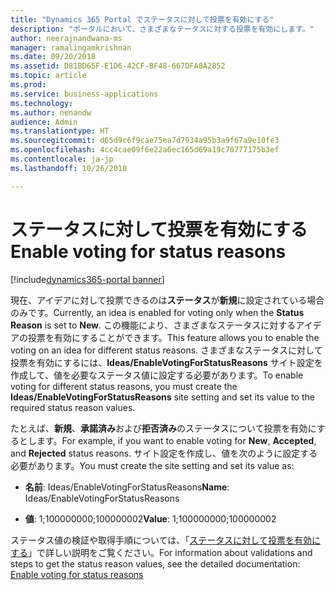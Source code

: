 ```yaml
---
title: "Dynamics 365 Portal でステータスに対して投票を有効にする"
description: "ポータルにおいて、さまざまなテータスに対する投票を有効にします。"
author: neerajnandwana-ms
manager: ramalingamkrishnan
ms.date: 09/20/2018
ms.assetid: D81BD65F-E1D6-42CF-BF48-667DFA8A2852
ms.topic: article
ms.prod: 
ms.service: business-applications
ms.technology: 
ms.author: nenandw
audience: Admin
ms.translationtype: HT
ms.sourcegitcommit: d65d9c6f9cae75ea7d7934a95b3a9f67a9e10fe3
ms.openlocfilehash: 4cc4cae09f6e22a6ec165d69a19c70777175b3ef
ms.contentlocale: ja-jp
ms.lasthandoff: 10/26/2018

---
```

# <a name="enable-voting-for-status-reasons"></a><span data-ttu-id="8bce6-103">ステータスに対して投票を有効にする</span><span class="sxs-lookup"><span data-stu-id="8bce6-103">Enable voting for status reasons</span></span>

[!include[dynamics365-portal banner](../../includes/dynamics365-portal.md)]

<span data-ttu-id="8bce6-104">現在、アイデアに対して投票できるのは**ステータス**が**新規**に設定されている場合のみです。</span><span class="sxs-lookup"><span data-stu-id="8bce6-104">Currently, an idea is enabled for voting only when the **Status Reason** is set to **New**.</span></span> <span data-ttu-id="8bce6-105">この機能により、さまざまなステータスに対するアイデアの投票を有効にすることができます。</span><span class="sxs-lookup"><span data-stu-id="8bce6-105">This feature allows you to enable the voting on an idea for different status reasons.</span></span> <span data-ttu-id="8bce6-106">さまざまなステータスに対して投票を有効にするには、**Ideas/EnableVotingForStatusReasons** サイト設定を作成して、値を必要なステータス値に設定する必要があります。</span><span class="sxs-lookup"><span data-stu-id="8bce6-106">To enable voting for different status reasons, you must create the **Ideas/EnableVotingForStatusReasons** site setting and set its value to the required status reason values.</span></span>
 
<span data-ttu-id="8bce6-107">たとえば、**新規**、**承諾済み**および**拒否済み**のステータスについて投票を有効にするとします。</span><span class="sxs-lookup"><span data-stu-id="8bce6-107">For example, if you want to enable voting for **New**, **Accepted**, and **Rejected** status reasons.</span></span> <span data-ttu-id="8bce6-108">サイト設定を作成し、値を次のように設定する必要があります。</span><span class="sxs-lookup"><span data-stu-id="8bce6-108">You must create the site setting and set its value as:</span></span>

- <span data-ttu-id="8bce6-109">**名前**: Ideas/EnableVotingForStatusReasons</span><span class="sxs-lookup"><span data-stu-id="8bce6-109">**Name**: Ideas/EnableVotingForStatusReasons</span></span>

- <span data-ttu-id="8bce6-110">**値**: 1;100000000;100000002</span><span class="sxs-lookup"><span data-stu-id="8bce6-110">**Value**: 1;100000000;100000002</span></span>

<span data-ttu-id="8bce6-111">ステータス値の検証や取得手順については、「[ステータスに対して投票を有効にする](https://docs.microsoft.com/en-us/dynamics365/customer-engagement/portals/crowdsource-ideas#enable-voting-for-status-reasons)」で詳しい説明をご覧ください。</span><span class="sxs-lookup"><span data-stu-id="8bce6-111">For information about validations and steps to get the status reason values, see the detailed documentation: [Enable voting for status reasons](https://docs.microsoft.com/en-us/dynamics365/customer-engagement/portals/crowdsource-ideas#enable-voting-for-status-reasons)</span></span>

<!--
### Who uses this feature
This feature is intended for customizers. A customizer can configure and decide the status reasons, where user can vote.
### License required
NA
### Setup required
No 
## Status
### Development status
Generally available
#### Target timeframe
October 2018
### Availability
Cloud
### Regional availability
This feature will be available globally. 
-->

